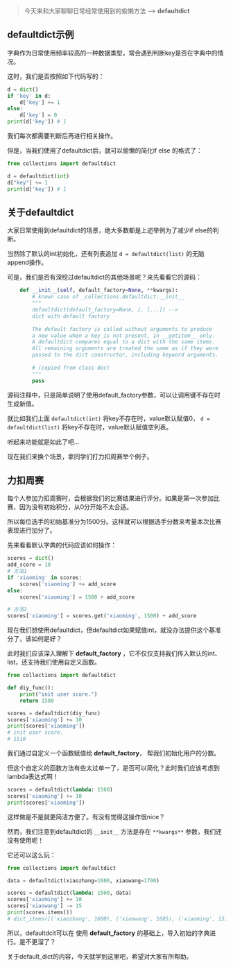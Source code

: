 > 今天来和大家聊聊日常经常使用到的偷懒方法 --> **defaultdict**

## defaultdict示例

字典作为日常使用频率较高的一种数据类型，常会遇到判断key是否在字典中的情况。

这时，我们是否按照如下代码写的：

```python
d = dict()
if 'key' in d:
    d['key'] += 1
else:
    d['key'] = 0
print(d['key']) # 1
```

我们每次都需要判断后再进行相关操作。

但是，当我们使用了defaultdict后，就可以偷懒的简化if else 的格式了：

```python
from collections import defaultdict

d = defaultdict(int)
d["key"] += 1
print(d['key']) # 1
```

## 关于defaultdict

大家日常使用到defaultdict的场景，绝大多数都是上述举例为了减少if else的判断。

当然除了默认的int初始化，还有列表追加 `d = defaultdict(list)` 的无脑append操作。

可是，我们是否有深挖过defaultdict的其他场景呢？来先看看它的源码：

```python
    def __init__(self, default_factory=None, **kwargs): 
        # known case of _collections.defaultdict.__init__
        """
        defaultdict(default_factory=None, /, [...]) --> 
        dict with default factory
        
        The default factory is called without arguments to produce
        a new value when a key is not present, in __getitem__ only.
        A defaultdict compares equal to a dict with the same items.
        All remaining arguments are treated the same as if they were
        passed to the dict constructor, including keyword arguments.
        
        # (copied from class doc)
        """
        pass
```

源码注释中，只是简单说明了使用default_factory参数，可以让调用键不存在时生成新值。

就比如我们上面 `defaultdict(int)` 将key不存在时，value默认赋值0， `d = defaultdict(list)`  将key不存在时，value默认赋值空列表。

听起来功能就是如此了吧...

现在我们来换个场景，拿同学们打力扣周赛举个例子。

## 力扣周赛

每个人参加力扣周赛时，会根据我们的比赛结果进行评分。如果是第一次参加比赛，因为没有初始积分，从0分开始不太合适。

所以每位选手的初始基准分为1500分。这样就可以根据选手分数来考量本次比赛表现进行加分了。

先来看看默认字典的代码应该如何操作：

```python
scores = dict()
add_score = 10
# 方法1
if 'xiaoming' in scores:
    scores['xiaoming'] += add_score
else:
    scores['xiaoming'] = 1500 + add_score

# 方法2
scores['xiaoming'] = scores.get('xiaoming', 1500) + add_score
```

现在我们想使用defaultdict，但defaultdict如果赋值int，就没办法提供这个基准分了，该如何是好？

此时我们应该深入理解下 **default_factory** ，它不仅仅支持我们传入默认的int、list，还支持我们使用自定义函数。

```python
from collections import defaultdict

def diy_func():
    print("init user score.")
    return 1500

scores = defaultdict(diy_func)
scores['xiaoming'] += 10
print(scores['xiaoming'])
# init user score.
# 1510
```

我们通过自定义一个函数赋值给  **default_factory**， 帮我们初始化用户的分数。

但这个自定义的函数方法有些太过单一了，是否可以简化？此时我们应该考虑到lambda表达式啊！

```python
scores = defaultdict(lambda: 1500)
scores['xiaoming'] += 10
print(scores['xiaoming'])
```

这样做是不是就更简洁方便了。有没有觉得这操作很nice？

然而，我们注意到defaultdict的 `__init__` 方法是存在 `**kwargs**` 参数，我们还没有使用呢！

它还可以这么玩：

```python
from collections import defaultdict

data = defaultdict(xiaozhang=1600, xiaowang=1700)

scores = defaultdict(lambda: 1500, data)
scores['xiaoming'] += 10
scores['xiaowang'] -= 15
print(scores.items())
# dict_items([('xiaozhang', 1600), ('xiaowang', 1685), ('xiaoming', 1510)])
```

所以，defaultdcit可以在 使用 **default_factory** 的基础上，导入初始的字典进行。是不更溜了？

关于default_dict的内容，今天就学到这里吧，希望对大家有所帮助。

